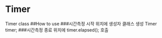 # Timer
Timer class
##How to use
###시간측정 시작 위치에 생성자 클래스 생성 Timer timer;
###시간측정 종료 위치에 timer.elapsed(); 호출

